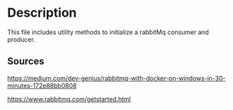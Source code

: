 # Description
This file includes utility methods to initialize a rabbitMq consumer and producer.

## Sources



https://medium.com/dev-genius/rabbitmq-with-docker-on-windows-in-30-minutes-172e88bb0808

https://www.rabbitmq.com/getstarted.html